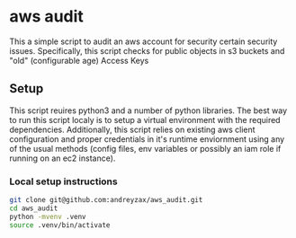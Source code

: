 # aws audit
This a simple script to audit an aws account for security certain security issues.
Specifically, this script checks for public objects in s3 buckets and "old" (configurable age) Access Keys

## Setup
This script reuires python3 and a number of python libraries.
The best way to run this script localy is to setup a virtual environment with the required dependencies.
Additionally, this script relies on existing aws client configuration and proper credentials in it's runtime enviornment
using any of the usual methods (config files, env variables or possibly an iam role if running on an ec2 instance).
### Local setup instructions
```sh
git clone git@github.com:andreyzax/aws_audit.git
cd aws_audit
python -mvenv .venv
source .venv/bin/activate
```
